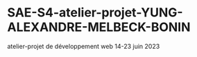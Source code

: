 # SAE-S4-atelier-projet-YUNG-ALEXANDRE-MELBECK-BONIN
atelier-projet de développement web 14-23 juin 2023

